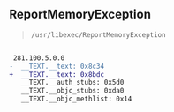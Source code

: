 ## ReportMemoryException

> `/usr/libexec/ReportMemoryException`

```diff

 281.100.5.0.0
-  __TEXT.__text: 0x8c34
+  __TEXT.__text: 0x8bdc
   __TEXT.__auth_stubs: 0x5d0
   __TEXT.__objc_stubs: 0xda0
   __TEXT.__objc_methlist: 0x14

```
